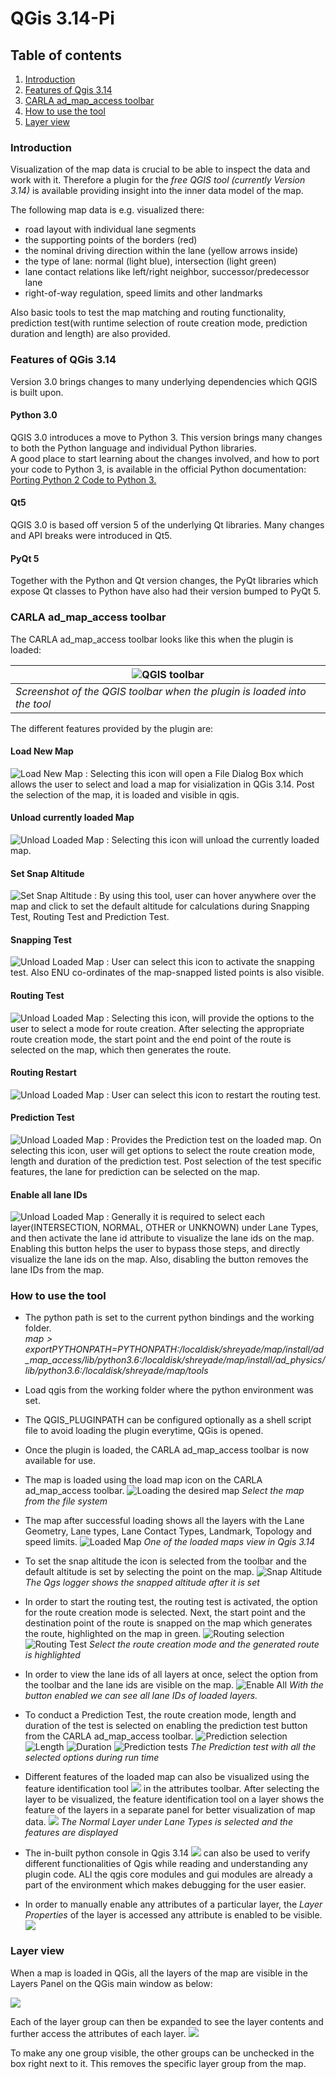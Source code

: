 # QGis 3.14-Pi
 
## Table of contents
1. [Introduction](#introduction)
2. [Features of Qgis 3.14](#features)
3. [CARLA ad_map_access toolbar](#toolbar)
4. [How to use the tool](#howtouse)
5. [Layer view ](#Layerview)

### Introduction <a name="introduction"></a>
Visualization of the map data is crucial to be able to inspect the data and work with it. 
Therefore a plugin for the *free QGIS tool (currently Version 3.14)* is available providing insight into the inner data model of the map. 

The following map data is e.g. visualized there:

- road layout with individual lane segments
- the supporting points of the borders (red)
- the nominal driving direction within the lane (yellow arrows inside)
- the type of lane: normal (light blue), intersection (light green)
- lane contact relations like left/right neighbor, successor/predecessor lane
- right-of-way regulation, speed limits and other landmarks

Also basic tools to test the map matching and routing functionality, prediction test(with runtime selection of route creation mode, prediction duration and length) are also provided.


### Features of QGis 3.14 <a name="features"></a>
Version 3.0 brings changes to many underlying dependencies which QGIS is built upon.

#### Python 3.0
QGIS 3.0 introduces a move to Python 3. This version brings many changes to both the Python language and individual Python libraries.  
A good place to start learning about the changes involved, and how to port your code to Python 3, is available in the official Python documentation: [Porting Python 2 Code to Python 3.](https://docs.python.org/3/howto/pyporting.html)

#### Qt5
QGIS 3.0 is based off version 5 of the underlying Qt libraries. Many changes and API breaks were introduced in Qt5. 

#### PyQt 5
Together with the Python and Qt version changes, the PyQt libraries which expose Qt classes to Python have also had their version bumped to PyQt 5.


### CARLA ad_map_access toolbar <a name="toolbar"></a>
The CARLA ad_map_access toolbar looks like this when the plugin is loaded:

| ![QGIS toolbar](images/Qgis_toolbar.png) |
| -- |
| *Screenshot of the QGIS toolbar when the plugin is loaded into the tool* |

The different features provided by the plugin are:
#### Load New Map
 ![Load New Map](images/Load.png) : Selecting this icon will open a File Dialog Box which allows the user to select and load a map for visialization in QGis 3.14. Post the selection of the map, it is loaded and visible in qgis.
#### Unload currently loaded Map
 ![Unload Loaded Map](images/Unload.png) : Selecting this icon will unload the currently loaded map.
#### Set Snap Altitude
 ![Set Snap Altitude](images/Setsnapaltitude.png) : By using this tool, user can hover anywhere over the map and click to set the default altitude for calculations during Snapping Test, Routing Test and Prediction Test.
#### Snapping Test
 ![Unload Loaded Map](images/Snappingtest.png) : User can select this icon to activate the snapping test. Also ENU co-ordinates of the map-snapped listed points is also visible. 
#### Routing Test
 ![Unload Loaded Map](images/Routingtest.png) : Selecting this icon, will provide the options to the user to select a mode for route creation. After selecting the appropriate route creation mode, the start point and the end point of the route is selected on the map, which then generates the route.
#### Routing Restart
 ![Unload Loaded Map](images/Routingrestart.png) : User can select this icon to restart the routing test.
#### Prediction Test
 ![Unload Loaded Map](images/Predictiontest.png) : Provides the Prediction test on the loaded map. On selecting this icon, user will get options to select the route creation mode, length and duration of the prediction test. Post selection of the test specific features, the lane for prediction can be selected on the map.
#### Enable all lane IDs
 ![Unload Loaded Map](images/ID.png) : Generally it is required to select each layer(INTERSECTION, NORMAL, OTHER or UNKNOWN) under Lane Types, and then activate the lane id attribute to visualize the lane ids on the map. Enabling this button helps the user to bypass those steps, and directly visualize the lane ids on the map. Also, disabling the button removes the lane IDs from the map.

### How to use the tool <a name="howtouse"></a>
- The python path is set to the current python bindings and the working folder.  
*$map> export PYTHONPATH=$PYTHONPATH:/localdisk/shreyade/map/install/ad_map_access/lib/python3.6:/localdisk/shreyade/map/install/ad_physics/lib/python3.6:/localdisk/shreyade/map/tools*
- Load qgis from the working folder where the python environment was set.
- The QGIS_PLUGINPATH can be configured optionally as a shell script file to avoid loading the plugin everytime, QGis is opened.
- Once the plugin is loaded, the CARLA ad_map_access toolbar is now available for use.
- The map is loaded using the load map icon on the CARLA ad_map_access toolbar. 
 ![Loading the desired map](images/Load_file.png "Select the map from the file system") 
      *Select the map from the file system* 

- The map after successful loading shows all the layers with the Lane Geometry, Lane types, Lane Contact Types, Landmark, Topology and speed limits.
 ![Loaded Map](images/loaded_map.png) 
      *One of the loaded maps view in Qgis 3.14* 

- To set the snap altitude the icon is selected from the toolbar and the default altitude is set by selecting the point on the map.
 ![Snap Altitude](images/SetSnapAltitude.png) 
      *The Qgs logger shows the snapped altitude after it is set* 

- In order to start the routing test, the routing test is activated, the option for the route creation mode is selected. Next, the start point and the destination point of the route is snapped on the map which generates the route, highlighted on the map in green.
 ![Routing selection](images/mode_creation.png) ![Routing Test](images/routing.png)
      *Select the route creation mode and the generated route is highlighted* 

- In order to view the lane ids of all layers at once, select the option from the toolbar and the lane ids are visible on the map.
 ![Enable All](images/view_all_laneids.png)
      *With the button enabled we can see all lane IDs of loaded layers.*

- To conduct a Prediction Test, the route creation mode, length and duration of the test is selected on enabling the prediction test button from the CARLA ad_map_access toolbar.
![Prediction selection](images/prediction_mode.png) ![Length](images/length.png) ![Duration](images/duration.png)
![Prediction tests](images/prediction_result.png)
      *The Prediction test with all the selected options during run time*

- Different features of the loaded map can also be visualized using the feature identification tool ![](images/feature_tool.png) in the attributes toolbar.
After selecting the layer to be visualized, the feature identification tool on a layer shows the feature of the layers in a separate panel for better visualization of map data.
 ![](images/feature_tool_result.png)
     *The Normal Layer under Lane Types is selected and the features are displayed*

- The in-built python console in Qgis 3.14 ![](images/python.png) can also be used to verify different functionalities of Qgis while reading and understanding any plugin code. ALl the qgis core modules and gui modules are already a part of the environment which makes debugging for the user easier.

- In order to manually enable any attributes of a particular layer, the *Layer Properties* of the layer is accessed any attribute is enabled to be visible. 
  ![](images/Attributes.png)

### Layer view <a name="Layerview"></a>
When a map is loaded in QGis, all the layers of the map are visible in the Layers Panel on the QGis main window as below:

![](images/Layer_view.png) 

Each of the layer group can then be expanded to see the layer contents and further access the attributes of each layer.
![](images/expanded_layers.png)

To make any one group visible, the other groups can be unchecked in the box right next to it. This removes the specific layer group from the map.




